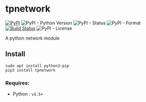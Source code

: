 # tpnetwork

[![PyPI](https://img.shields.io/pypi/v/tpnetwork)](https://pypi.org/project/tpnetwork/)
![PyPI - Python Version](https://img.shields.io/pypi/pyversions/tpnetwork)
![PyPI - Status](https://img.shields.io/pypi/status/tpnetwork)
![PyPI - Format](https://img.shields.io/pypi/format/tpnetwork)
[![Build Status](https://dev.azure.com/thomaspajon/tpnetwork/_apis/build/status/tomarrok.tpnetwork?branchName=main)](https://dev.azure.com/thomaspajon/tpnetwork/_build/latest?definitionId=2&branchName=main)
![PyPI - License](https://img.shields.io/pypi/l/tpnetwork)

A python network module

## Install
```
sudo apt install python3-pip
pip3 install tpnetwork
```

### Requires:
- Python : `v3.5+`